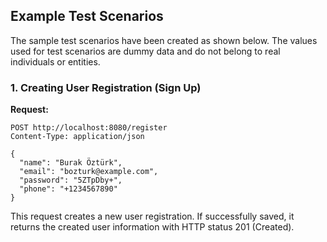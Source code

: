 ## Example Test Scenarios

The sample test scenarios have been created as shown below. The values used for test scenarios are dummy data and do not belong to real individuals or entities.

### 1. Creating User Registration (Sign Up)

**Request:**

```http
POST http://localhost:8080/register
Content-Type: application/json

{
  "name": "Burak Öztürk",
  "email": "bozturk@example.com",
  "password": "5ZTpDby+",
  "phone": "+1234567890"
}
```
This request creates a new user registration. If successfully saved, it returns the created user information with HTTP status 201 (Created).


